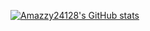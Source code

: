 [![Amazzy24128's GitHub stats](https://github-readme-stats.vercel.app/api?username=Amazzy24128)](https://github.com/Amazzy24128/github-readme-stats)
